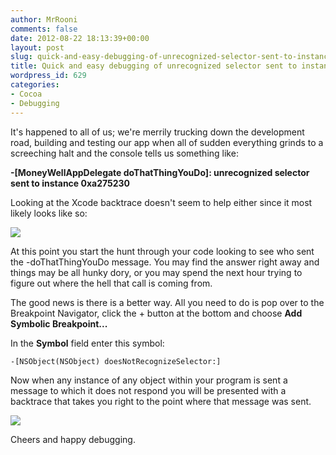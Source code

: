 ```yaml
---
author: MrRooni
comments: false
date: 2012-08-22 18:13:39+00:00
layout: post
slug: quick-and-easy-debugging-of-unrecognized-selector-sent-to-instance
title: Quick and easy debugging of unrecognized selector sent to instance
wordpress_id: 629
categories:
- Cocoa
- Debugging
---
```


It's happened to all of us; we're merrily trucking down the development road, building and testing our app when all of sudden everything grinds to a screeching halt and the console tells us something like:

**-[MoneyWellAppDelegate doThatThingYouDo]: unrecognized selector sent to instance 0xa275230**

Looking at the Xcode backtrace doesn't seem to help either since it most likely looks like so:

[![](http://www.fruitstandsoftware.com/blog/wp-content/uploads/2012/08/Screen-Shot-2012-08-22-at-2.02.11-PM.png)](http://www.fruitstandsoftware.com/blog/wp-content/uploads/2012/08/Screen-Shot-2012-08-22-at-2.02.11-PM.png)



At this point you start the hunt through your code looking to see who sent the -doThatThingYouDo message. You may find the answer right away and things may be all hunky dory, or you may spend the next hour trying to figure out where the hell that call is coming from.

The good news is there is a better way. All you need to do is pop over to the Breakpoint Navigator, click the + button at the bottom and choose **Add Symbolic Breakpoint...**

In the **Symbol** field enter this symbol:

    
    -[NSObject(NSObject) doesNotRecognizeSelector:]


Now when any instance of any object within your program is sent a message to which it does not respond you will be presented with a backtrace that takes you right to the point where that message was sent.

[![](http://www.fruitstandsoftware.com/blog/wp-content/uploads/2012/08/Screen-Shot-2012-08-22-at-2.09.04-PM.png)](http://www.fruitstandsoftware.com/blog/wp-content/uploads/2012/08/Screen-Shot-2012-08-22-at-2.09.04-PM.png)



Cheers and happy debugging.
